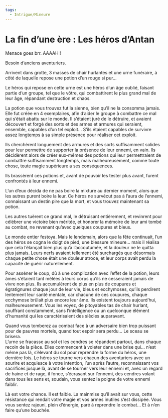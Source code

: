 ```yaml
---
tags:
  - Intrigue/Mineure
---
```

# La fin d’une ère : Les héros d’Antan

Menace goes brr. AAAAH !

Besoin d’anciens aventuriers.

Arrivent dans grotte, 3 masses de chair hurlantes et une urne funéraire, à côté de laquelle repose une potion d’un rouge si pur…

  

Le héros qui repose en cette urne est une héros d’un âge oublié, faisant partie d’un groupe, tel que le vôtre, qui combattirent le plus grand mal de leur âge, répandant destruction et chaos.

  

La potion que vous trouvez fut la sienne, bien qu’il ne la consomma jamais. Elle fut créée en 4 exemplaires, afin d’aider le groupe à combattre ce mal qui s’était abattu sur le monde. Il s’étaient juré de le détruire, et avaient découvert et forgé des sorts et des armes et armures qui seraient, ensemble, capables d’un tel exploit… S’ils étaient capables de survivre assez longtemps à sa simple présence pour réaliser cet exploit.

Ils cherchèrent longuement des armures et des sorts suffisamment solides pour leur permettre de supporter la présence de leur ennemi, en vain. Ils décidèrent alors de créer eux-mêmes des potions qui leur permettraient de combattre suffisamment longtemps, mais malheureusement, comme toute chose, toute magie supérieure a ses conséquences.

Ils brassèrent ces potions et, avant de pouvoir les tester plus avant, furent confrontés à leur ennemi.

L’un d’eux décida de ne pas boire la mixture au dernier moment, alors que les autres purent boire la leur. Ce héros ne survécut pas à l’aura de l’ennemi, connaissant un destin pire que la mort, et vous trouvez maintenant sa potion.

Les autres tuèrent ce grand mal, le détruisant entièrement, et revinrent pour célébrer une victoire bien méritée, et honorer la mémoire de leur ami tombé au combat, ne revenant qu’avec quelques coupures et bleus.

Le monde entier festoya. Mais le lendemain, alors que la fête continuait, l’un des héros se cogna le doigt de pied, une blessure mineure… mais il réalisa que cela l’élançait bien plus qu’à l’accoutumée, et la douleur ne le quitta plus jamais. Leurs nerfs avaient tellement été surchargés que désormais chaque petite chose était une douleur atroce, et leur corps avait perdu la capacité de guérir naturellement.

Pour asséner le coup, dû à une complication avec l’effet de la potion, leurs âmes s’étaient tant mêlées à leurs corps qu’ils ne cesseraient jamais de vivre non plus. Ils accumulèrent de plus en plus de coupures et égratignures chaque jour de leur vie, bleus et ecchymoses, qu’ils perdirent lentement leur santé mentale, car chacune de ces coupures, chaque ecchymose brûlait plus encore leur âme. Ils existent toujours aujourd’hui, malheureusement. Vous les voyez, de pitoyables tas de chair hurlant, souffrant constamment, sans l’intelligence ou un quelconque élément d’humanité qui les caractérisaient des siècles auparavant.

  

Quand vous tomberez au combat face à un adversaire bien trop puissant pour de pauvres mortels, quand tout espoir sera perdu… Le sceau se brisera.  
L’urne se fracasse au sol et les cendres se répandent partout, dans chaque recoin de la pièce. Elles commencent à voleter dans une brise qui… n’est même pas là, s’élevant du sol pour reprendre la forme du héros, une dernière fois. Le héros se tourne vers chacun des aventuriers avec un sourire et acquiesce à votre intention, l’un après l’autre, reconnaissant vos sacrifices jusque là, avant de se tourner vers leur ennemi et, avec un regard de haine et de rage, il fonce, s’écrasant sur l’ennemi, des cendres volant dans tous les sens et, soudain, vous sentez la poigne de votre ennemi faiblir.

Là est votre chance. Il est faible. La mainmise qu’il avait sur vous, cette résistance qui rendait votre magie et vos armes inutiles s’est dissipée. Vous vous sentez rajeuni, plein d’énergie, paré à reprendre le combat… Et à n’en faire qu’une bouchée.